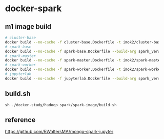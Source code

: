# docker-spark

## m1 image build
```bash
# cluster-base
docker build --no-cache -f cluster-base.Dockerfile -t imok2/cluster-base:spark3.1.2 .
# spark-base
docker build --no-cache -f spark-base.Dockerfile --build-arg spark_version="3.1.2" --build-arg hadoop_version="3.2" -t imok2/spark-base:spark3.1.2 .
# spark-master
docker build --no-cache -f spark-master.Dockerfile -t imok2/spark-master:spark3.1.2 .
# spark-worker
docker build --no-cache -f spark-worker.Dockerfile -t imok2/spark-worker:spark3.1.2 .
# jupyterlab
docker build --no-cache -f jupyterlab.Dockerfile --build-arg spark_version="3.1.2" --build-arg jupyterlab_version="2.2.6" -t imok2/jupyterlab:spark3.1.2 .
```

## build.sh
```
sh ./docker-study/hadoop_spark/spark-image/build.sh
```

## reference

https://github.com/RWaltersMA/mongo-spark-jupyter
